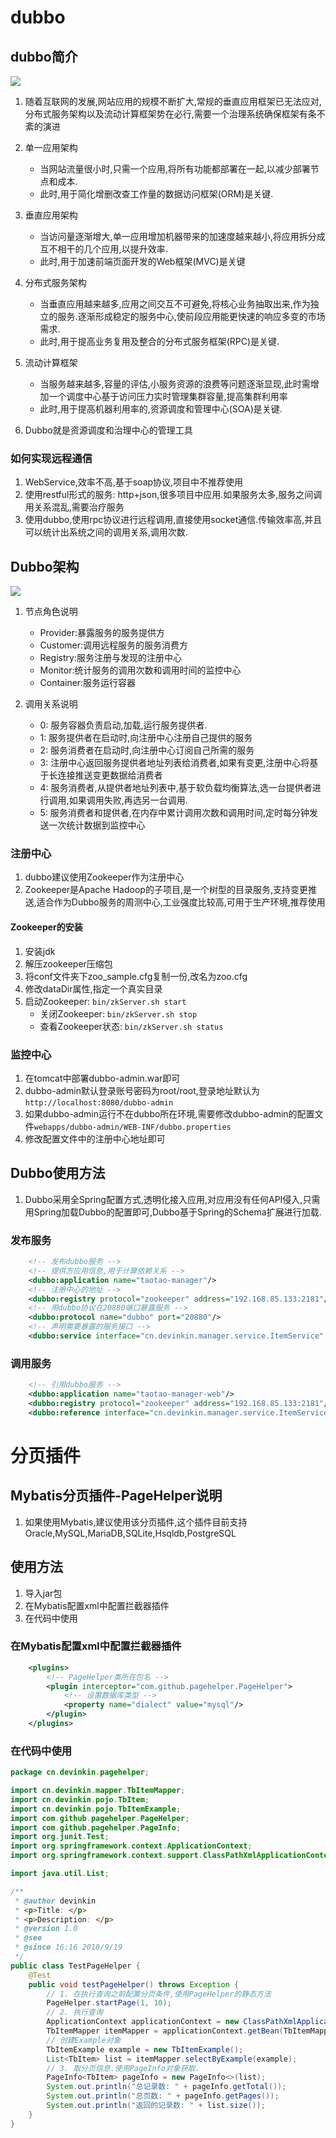 # dubbo
## dubbo简介
![](../pic/devlop.png)

1. 随着互联网的发展,网站应用的规模不断扩大,常规的垂直应用框架已无法应对,分布式服务架构以及流动计算框架势在必行,需要一个治理系统确保框架有条不紊的演进

2. 单一应用架构
    - 当网站流量很小时,只需一个应用,将所有功能都部署在一起,以减少部署节点和成本.
    - 此时,用于简化增删改查工作量的数据访问框架(ORM)是关键.
3. 垂直应用架构
    - 当访问量逐渐增大,单一应用增加机器带来的加速度越来越小,将应用拆分成互不相干的几个应用,以提升效率.
    - 此时,用于加速前端页面开发的Web框架(MVC)是关键

4. 分布式服务架构
    - 当垂直应用越来越多,应用之间交互不可避免,将核心业务抽取出来,作为独立的服务.逐渐形成稳定的服务中心,使前段应用能更快速的响应多变的市场需求.
    - 此时,用于提高业务复用及整合的分布式服务框架(RPC)是关键.

5. 流动计算框架
    - 当服务越来越多,容量的评估,小服务资源的浪费等问题逐渐显现,此时需增加一个调度中心基于访问压力实时管理集群容量,提高集群利用率
    - 此时,用于提高机器利用率的,资源调度和管理中心(SOA)是关键.
    
6. Dubbo就是资源调度和治理中心的管理工具

### 如何实现远程通信
1. WebService,效率不高,基于soap协议,项目中不推荐使用
2. 使用restful形式的服务: http+json,很多项目中应用.如果服务太多,服务之间调用关系混乱,需要治疗服务
3. 使用dubbo,使用rpc协议进行远程调用,直接使用socket通信.传输效率高,并且可以统计出系统之间的调用关系,调用次数.





## Dubbo架构
![](../pic/dubboframework.png)

1. 节点角色说明
    - Provider:暴露服务的服务提供方
    - Customer:调用远程服务的服务消费方
    - Registry:服务注册与发现的注册中心
    - Monitor:统计服务的调用次数和调用时间的监控中心
    - Container:服务运行容器
    
2. 调用关系说明
    - 0: 服务容器负责启动,加载,运行服务提供者.
    - 1: 服务提供者在启动时,向注册中心注册自己提供的服务
    - 2: 服务消费者在启动时,向注册中心订阅自己所需的服务
    - 3: 注册中心返回服务提供者地址列表给消费者,如果有变更,注册中心将基于长连接推送变更数据给消费者
    - 4: 服务消费者,从提供者地址列表中,基于软负载均衡算法,选一台提供者进行调用,如果调用失败,再选另一台调用.
    - 5: 服务消费者和提供者,在内存中累计调用次数和调用时间,定时每分钟发送一次统计数据到监控中心
    
### 注册中心
1. dubbo建议使用Zookeeper作为注册中心
2. Zookeeper是Apache Hadoop的子项目,是一个树型的目录服务,支持变更推送,适合作为Dubbo服务的周测中心,工业强度比较高,可用于生产环境,推荐使用

#### Zookeeper的安装
1. 安装jdk
2. 解压zookeeper压缩包
3. 将conf文件夹下zoo_sample.cfg复制一份,改名为zoo.cfg
4. 修改dataDir属性,指定一个真实目录
5. 启动Zookeeper: `bin/zkServer.sh start`
    - 关闭Zookeeper: `bin/zkServer.sh stop`
    - 查看Zookeeper状态: `bin/zkServer.sh status`
    
    
### 监控中心
1. 在tomcat中部署dubbo-admin.war即可
2. dubbo-admin默认登录账号密码为root/root,登录地址默认为`http://localhost:8080/dubbo-admin`
3. 如果dubbo-admin运行不在dubbo所在环境,需要修改dubbo-admin的配置文件`webapps/dubbo-admin/WEB-INF/dubbo.properties`
4. 修改配置文件中的注册中心地址即可

## Dubbo使用方法
1. Dubbo采用全Spring配置方式,透明化接入应用,对应用没有任何API侵入,只需用Spring加载Dubbo的配置即可,Dubbo基于Spring的Schema扩展进行加载.
### 发布服务
```xml
    <!-- 发布dubbo服务 -->
    <!-- 提供方应用信息,用于计算依赖关系 -->
    <dubbo:application name="taotao-manager"/>
    <!-- 注册中心的地址 -->
    <dubbo:registry protocol="zookeeper" address="192.168.85.133:2181"/>
    <!-- 用dubbo协议在20880端口暴露服务 -->
    <dubbo:protocol name="dubbo" port="20880"/>
    <!-- 声明需要暴露的服务接口 -->
    <dubbo:service interface="cn.devinkin.manager.service.ItemService" ref="itemServiceImpl" timeout="300000"></dubbo:service>
```

### 调用服务
```xml
    <!-- 引用dubbo服务 -->
    <dubbo:application name="taotao-manager-web"/>
    <dubbo:registry protocol="zookeeper" address="192.168.85.133:2181"/>
    <dubbo:reference interface="cn.devinkin.manager.service.ItemService" id="itemService"/>
```


# 分页插件
## Mybatis分页插件-PageHelper说明
1. 如果使用Mybatis,建议使用该分页插件,这个插件目前支持Oracle,MySQL,MariaDB,SQLite,Hsqldb,PostgreSQL

## 使用方法
1. 导入jar包
2. 在Mybatis配置xml中配置拦截器插件
3. 在代码中使用
### 在Mybatis配置xml中配置拦截器插件
```xml
    <plugins>
        <!-- PageHelper类所在包名 -->
        <plugin interceptor="com.github.pagehelper.PageHelper">
            <!-- 设置数据库类型 -->
            <property name="dialect" value="mysql"/>
        </plugin>
    </plugins>

```
### 在代码中使用
```java
package cn.devinkin.pagehelper;

import cn.devinkin.mapper.TbItemMapper;
import cn.devinkin.pojo.TbItem;
import cn.devinkin.pojo.TbItemExample;
import com.github.pagehelper.PageHelper;
import com.github.pagehelper.PageInfo;
import org.junit.Test;
import org.springframework.context.ApplicationContext;
import org.springframework.context.support.ClassPathXmlApplicationContext;

import java.util.List;

/**
 * @author devinkin
 * <p>Title: </p>
 * <p>Description: </p>
 * @version 1.0
 * @see
 * @since 16:16 2018/9/19
 */
public class TestPageHelper {
    @Test
    public void testPageHelper() throws Exception {
        // 1. 在执行查询之前配置分页条件,使用PageHelper的静态方法
        PageHelper.startPage(1, 10);
        // 2. 执行查询
        ApplicationContext applicationContext = new ClassPathXmlApplicationContext("classpath:spring/applicationContext-dao.xml");
        TbItemMapper itemMapper = applicationContext.getBean(TbItemMapper.class);
        // 创建Example对象
        TbItemExample example = new TbItemExample();
        List<TbItem> list = itemMapper.selectByExample(example);
        // 3. 取分页信息.使用PageInfo对象获取.
        PageInfo<TbItem> pageInfo = new PageInfo<>(list);
        System.out.println("总记录数: " + pageInfo.getTotal());
        System.out.println("总页数: " + pageInfo.getPages());
        System.out.println("返回的记录数: " + list.size());
    }
}

```
